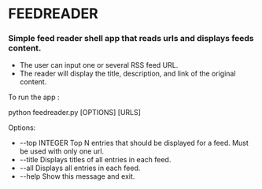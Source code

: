 # FEEDREADER

### Simple feed reader shell app that reads urls and displays feeds content. 

* The user can input one or several RSS feed URL.
* The reader will display the title, description, and link of the original content.

To run the app : 

python feedreader.py [OPTIONS] [URLS]

Options:
  * --top INTEGER  Top N entries that should be displayed for a feed. Must be used with only one url.
  * --title        Displays titles of all entries in each feed.
  * --all          Displays all entries in each feed.
  * --help         Show this message and exit.
